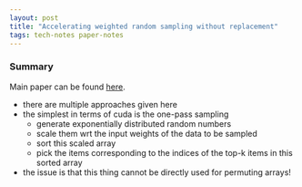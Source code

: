 ```yaml
---
layout: post
title: "Accelerating weighted random sampling without replacement"
tags: tech-notes paper-notes
---
```


### Summary
Main paper can be found [here](https://www.ethz.ch/content/dam/ethz/special-interest/baug/ivt/ivt-dam/vpl/reports/1101-1200/ab1141.pdf).

- there are multiple approaches given here
- the simplest in terms of cuda is the one-pass sampling
  - generate exponentially distributed random numbers
  - scale them wrt the input weights of the data to be sampled
  - sort this scaled array
  - pick the items corresponding to the indices of the top-k items in this sorted array
- the issue is that this thing cannot be directly used for permuting arrays!
